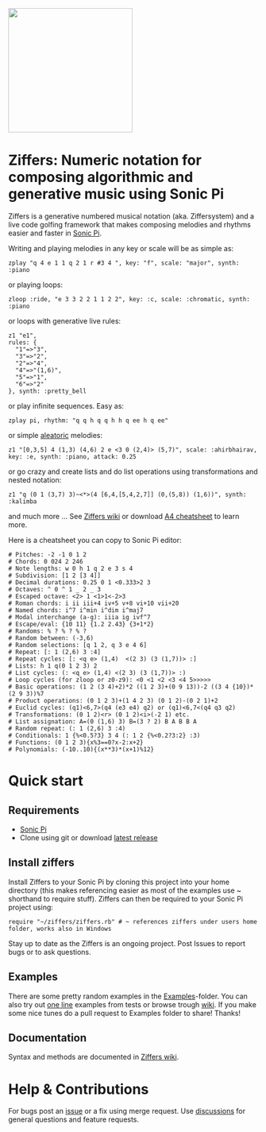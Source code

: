 <img src="https://github.com/amiika/ziffers/raw/ziffers2/ziffers.png" width=250, border=0, padding=0>

# Ziffers: Numeric notation for composing algorithmic and generative music using Sonic Pi
Ziffers is a generative numbered musical notation (aka. Ziffersystem) and a live code golfing framework that makes composing melodies and rhythms easier and faster in [Sonic Pi](https://sonic-pi.net/).

Writing and playing melodies in any key or scale will be as simple as:
```
zplay "q 4 e 1 1 q 2 1 r #3 4 ", key: "f", scale: "major", synth: :piano
```
or playing loops:
```
zloop :ride, "e 3 3 2 2 1 1 2 2", key: :c, scale: :chromatic, synth: :piano
```
or loops with generative live rules:
```
z1 "e1",
rules: {
  "1"=>"3",
  "3"=>"2",
  "2"=>"4",
  "4"=>"(1,6)",
  "5"=>"1",
  "6"=>"2"
}, synth: :pretty_bell
```
or play infinite sequences. Easy as:
```
zplay pi, rhythm: "q q h q q h h q ee h q ee"
```
or simple [aleatoric](https://en.wikipedia.org/wiki/Aleatoric_music) melodies:
```
z1 "[0,3,5] 4 (1,3) (4,6) 2 e <3 0 (2,4)> (5,7)", scale: :ahirbhairav, key: :e, synth: :piano, attack: 0.25
```
or go crazy and create lists and do list operations using transformations and nested notation:
```
z1 "q (0 1 (3,7) 3)~<*>(4 [6,4,[5,4,2,7]] (0,(5,8)) (1,6))", synth: :kalimba
```
and much more ... See [Ziffers wiki](https://github.com/amiika/ziffers/wiki) or download [A4 cheatsheet](https://github.com/amiika/ziffers/raw/master/Cheatsheet.pdf) to learn more.

Here is a cheatsheet you can copy to Sonic Pi editor:
```
# Pitches: -2 -1 0 1 2
# Chords: 0 024 2 246
# Note lengths: w 0 h 1 q 2 e 3 s 4
# Subdivision: [1 2 [3 4]]
# Decimal durations: 0.25 0 1 <0.333>2 3
# Octaves: ^ 0 ^ 1 _ 2 _ 3
# Escaped octave: <2> 1 <1>1<-2>3
# Roman chords: i ii iii+4 iv+5 v+8 vi+10 vii+20
# Named chords: i^7 i^min i^dim i^maj7
# Modal interchange (a-g): iiia ig ivf^7
# Escape/eval: {10 11} {1.2 2.43} {3+1*2}
# Randoms: % ? % ? % ?
# Random between: (-3,6)
# Random selections: [q 1 2, q 3 e 4 6]
# Repeat: [: 1 (2,6) 3 :4]
# Repeat cycles: [: <q e> (1,4)  <(2 3) (3 (1,7))> :]
# Lists: h 1 q(0 1 2 3) 2
# List cycles: (: <q e> (1,4) <(2 3) (3 (1,7))> :)
# Loop cycles (for zloop or z0-z9): <0 <1 <2 <3 <4 5>>>>>
# Basic operations: (1 2 (3 4)+2)*2 ((1 2 3)+(0 9 13))-2 ((3 4 {10})*(2 9 3))%7
# Product operations: (0 1 2 3)+(1 4 2 3) (0 1 2)-(0 2 1)+2
# Euclid cycles: (q1)<6,7>(q4 (e3 e4) q2) or (q1)<6,7<(q4 q3 q2)
# Transformations: (0 1 2)<r> (0 1 2)<i>(-2 1) etc.
# List assignation: A=(0 (1,6) 3) B=(3 ? 2) B A B B A
# Random repeat: (: 1 (2,6) 3 :4)
# Conditionals: 1 {%<0.5?3} 3 4 (: 1 2 {%<0.2?3:2} :3)
# Functions: (0 1 2 3){x%3==0?x-2:x+2}
# Polynomials: (-10..10){(x**3)*(x+1)%12}
```

# Quick start

## Requirements

- [Sonic Pi](https://sonic-pi.net/)
- Clone using git or download [latest release](https://github.com/amiika/ziffers/releases/latest)

## Install ziffers

Install Ziffers to your Sonic Pi by cloning this project into your home directory (this makes referencing easier as most of the examples use ~ shorthand to require stuff). Ziffers can then be required to your Sonic Pi project using:

```
require "~/ziffers/ziffers.rb" # ~ references ziffers under users home folder, works also in Windows
```

Stay up to date as the Ziffers is an ongoing project. Post Issues to report bugs or to ask questions.

## Examples

There are some pretty random examples in the [Examples](https://github.com/amiika/ziffers/tree/master/examples)-folder. You can also try out [one line](https://github.com/amiika/ziffers/blob/master/test/play_tests.rb) examples from tests or browse trough [wiki](https://github.com/amiika/ziffers/wiki). If you make some nice tunes do a pull request to Examples folder to share! Thanks!

## Documentation

Syntax and methods are documented in [Ziffers wiki](https://github.com/amiika/ziffers/wiki).

# Help & Contributions

For bugs post an [issue](https://github.com/amiika/ziffers/issues) or a fix using merge request. Use [discussions](https://github.com/amiika/ziffers/discussions) for general questions and feature requests.
